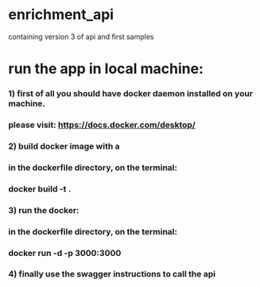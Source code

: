 # enrichment_api
containing version 3 of api and first samples

# run the app in local machine:
### 1) first of all you should have docker daemon installed on your machine.
### please visit: https://docs.docker.com/desktop/

### 2) build docker image with a <tag name>
### in the dockerfile directory, on the terminal:
### docker build -t <tag name> .

### 3) run the docker:
### in the dockerfile directory, on the terminal:
### docker run -d -p 3000:3000 <tag name>

### 4) finally use the swagger instructions to call the api

